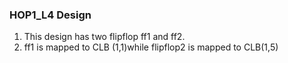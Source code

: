 ### HOP1_L4 Design
1.	This design has two flipflop ff1 and ff2. 
2.	ff1 is mapped to CLB (1,1)while flipflop2 is mapped to CLB(1,5)
